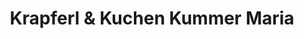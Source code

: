 ---
title: "Krapferl & Kuchen Kummer Maria"
url: /moenchhof/krapferl-und-kuchen-kummer-maria/
shop: Konditorei
---